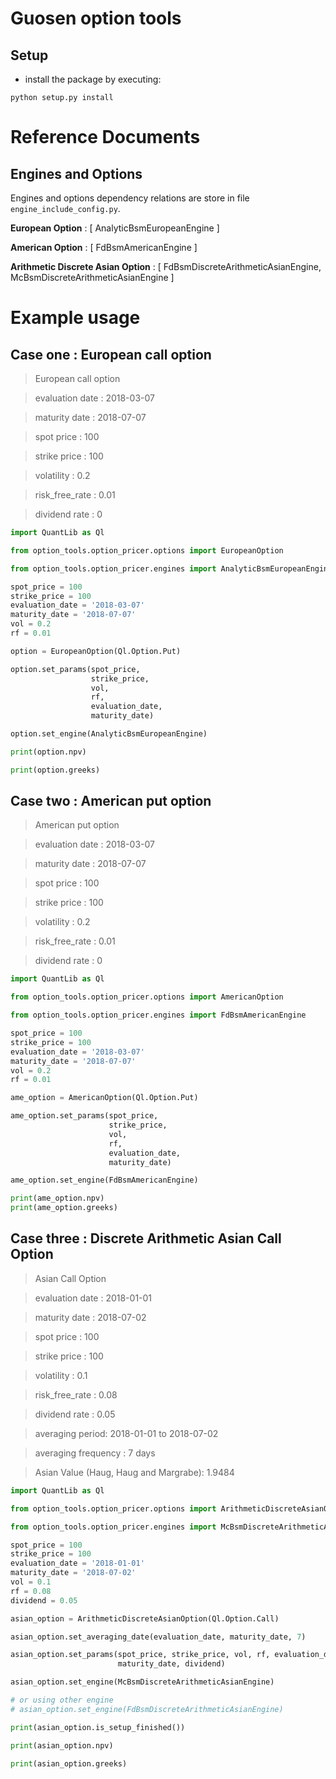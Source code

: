 # Guosen option tools

## Setup

- install the package by executing:
```commandline
python setup.py install
```

# Reference Documents

## Engines and Options

Engines and options dependency relations are store in file `engine_include_config.py`.  

**European Option** : [ AnalyticBsmEuropeanEngine ]  
  
**American Option** : [ FdBsmAmericanEngine ]  
  
**Arithmetic Discrete Asian Option** : [ FdBsmDiscreteArithmeticAsianEngine, McBsmDiscreteArithmeticAsianEngine ]  


# Example usage

## Case one : European call option

>  European call option

>  evaluation date : 2018-03-07

>  maturity date : 2018-07-07

>  spot price : 100

>  strike price : 100

>  volatility : 0.2

>  risk_free_rate : 0.01

>  dividend rate : 0


```python
import QuantLib as Ql

from option_tools.option_pricer.options import EuropeanOption

from option_tools.option_pricer.engines import AnalyticBsmEuropeanEngine

spot_price = 100
strike_price = 100
evaluation_date = '2018-03-07'
maturity_date = '2018-07-07'
vol = 0.2
rf = 0.01

option = EuropeanOption(Ql.Option.Put)

option.set_params(spot_price,
                  strike_price,
                  vol,
                  rf,
                  evaluation_date,
                  maturity_date)

option.set_engine(AnalyticBsmEuropeanEngine)

print(option.npv)

print(option.greeks)
```


## Case two : American put option

>  American put option

>  evaluation date : 2018-03-07

>  maturity date : 2018-07-07

>  spot price : 100

>  strike price : 100

>  volatility : 0.2

>  risk_free_rate : 0.01

>  dividend rate : 0


```python
import QuantLib as Ql

from option_tools.option_pricer.options import AmericanOption

from option_tools.option_pricer.engines import FdBsmAmericanEngine

spot_price = 100
strike_price = 100
evaluation_date = '2018-03-07'
maturity_date = '2018-07-07'
vol = 0.2
rf = 0.01

ame_option = AmericanOption(Ql.Option.Put)

ame_option.set_params(spot_price,
                      strike_price,
                      vol,
                      rf,
                      evaluation_date,
                      maturity_date)

ame_option.set_engine(FdBsmAmericanEngine)

print(ame_option.npv)
print(ame_option.greeks)
```


## Case three : Discrete Arithmetic Asian Call Option

>  Asian Call Option

>  evaluation date : 2018-01-01

>  maturity date : 2018-07-02

>  spot price : 100

>  strike price : 100

>  volatility : 0.1

>  risk_free_rate : 0.08

>  dividend rate : 0.05

> averaging period: 2018-01-01 to 2018-07-02

> averaging frequency : 7 days

> Asian Value (Haug, Haug and Margrabe): 1.9484



```python
import QuantLib as Ql

from option_tools.option_pricer.options import ArithmeticDiscreteAsianOption

from option_tools.option_pricer.engines import McBsmDiscreteArithmeticAsianEngine, FdBsmDiscreteArithmeticAsianEngine

spot_price = 100
strike_price = 100
evaluation_date = '2018-01-01'
maturity_date = '2018-07-02'
vol = 0.1
rf = 0.08
dividend = 0.05

asian_option = ArithmeticDiscreteAsianOption(Ql.Option.Call)

asian_option.set_averaging_date(evaluation_date, maturity_date, 7)

asian_option.set_params(spot_price, strike_price, vol, rf, evaluation_date,
                        maturity_date, dividend)

asian_option.set_engine(McBsmDiscreteArithmeticAsianEngine)

# or using other engine
# asian_option.set_engine(FdBsmDiscreteArithmeticAsianEngine)

print(asian_option.is_setup_finished())

print(asian_option.npv)

print(asian_option.greeks)
```